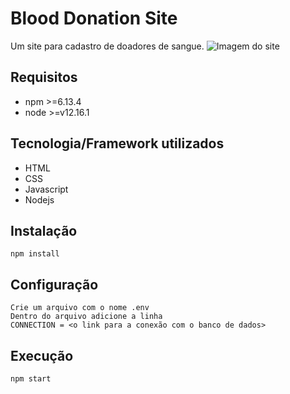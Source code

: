 # Blood Donation Site
Um site para cadastro de doadores de sangue.
![Imagem do site](https://i.imgur.com/wHpEvdH.png)

## Requisitos
- npm >=6.13.4
- node >=v12.16.1

## Tecnologia/Framework utilizados
- HTML
- CSS
- Javascript
- Nodejs

## Instalação
```
npm install
```

## Configuração
```
Crie um arquivo com o nome .env
Dentro do arquivo adicione a linha
CONNECTION = <o link para a conexão com o banco de dados>
```

## Execução
```
npm start
```